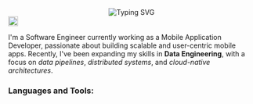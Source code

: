 <div align="center"><img src='https://readme-typing-svg.demolab.com?font=Fira+Code&weight=700&size=25&duration=4000&pause=800&color=F1E1EA&background=F48DFF00&width=435&lines=Hi+%F0%9F%91%8B%F0%9F%8F%BD%2C+I'm+Abhishek' alt='Typing SVG'/>
</div>
<div align='left'>
  <a href='https://www.linkedin.com/dobhalabhi'>
    <img height=20px src='https://img.shields.io/badge/LinkedIn-0077B5?style=for-the-badge&logo=linkedin&logoColor=white'>
  </a>
</div>
<p align="left">I'm a Software Engineer currently working as a Mobile Application Developer, passionate about building scalable and user-centric mobile apps. Recently, I've been expanding my skills in <strong>Data Engineering</strong>, with a focus on <i>data pipelines</i>, <i>distributed systems</i>, and <i>cloud-native architectures</i>.</h3>
<h3 align="left">Languages and Tools:</h3>
